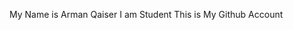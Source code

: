 My Name is Arman Qaiser
I am Student
This is My Github Account

<!---
ArmanQaiser/ArmanQaiser is a ✨ special ✨ repository because its `README.md` (this file) appears on your GitHub profile.
You can click the Preview link to take a look at your changes.
--->
